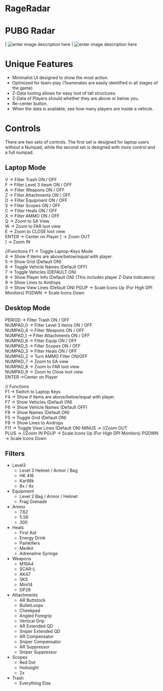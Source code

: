 # RageRadar

# PUBG Radar

| ![enter image description here](https://s17.postimg.org/vwp8srvsf/image.png)
| ![enter image description here](http://i64.tinypic.com/2h87cba.jpg)

# Unique Features
 - Minimalist UI designed to show the most action.
 - Optimized for team-play (Teammates are easily identified in all stages of the game)
 - Z-Data looting allows for easy loot of tall structures.
 - Z-Data of Players should whether they are above or below you.
 - Re-center button.
 - When the data is available, see how many players are inside a vehicle.
# Controls

There are two sets of controls. The first set is designed for laptop users without a Numpad, while the second set is designed with more control and a full numpad.

## Laptop Mode
  V -> Filter Trash ON / OFF  
  F -> Filter Level 3 Itesm  ON / OFF  
  A -> Filter Weapons  ON / OFF  
  Z -> Filter Attachments  ON / OFF  
  D -> Filter Equipment  ON / OFF  
  S -> Filter Scopes  ON / OFF  
  C -> Filter Heals  ON / OFF  
  X -> Filter AMMO  ON / OFF  
  Q -> Zoom to SA View  
  W -> Zoom to FAR loot view  
  E -> Zoom to CLOSE loot view  
  ENTER ->  Center on Player
  [ -> Zoom OUT  
  ] -> Zoom IN

  //Functions
  F1 -> Toggle Laptop-Keys Mode  
  4 -> Show if items are above/below/equal with player.  
  5 -> Show Grid (Default ON)  
  6 -> Toggle Vehicle Names (Default OFF)  
  7 -> Toggle Vehicles (DEFAULT ON)  
  8 -> Show Player Info (Default ON) (This includes player Z-Data Indicators)  
  9 -> Show Lines to Airdrops  
  0 -> Show View Lines (Default ON) 
  PGUP -> Scale Icons Up (For High DPI Monitors)
  PGDWN -> Scale Icons Down
  
## Desktop Mode
  PERIOD -> Filter Trash ON / OFF  
  NUMPAD_0 -> Filter Level 3 Items ON / OFF  
  NUMPAD_4 -> Filter Weapons ON / OFF  
  NUMPAD_1 -> Filter Attachments ON / OFF  
  NUMPAD_6 -> Filter Equip ON / OFF  
  NUMPAD_5 -> Filter Scopes ON / OFF  
  NUMPAD_3 -> Filter Heals ON / OFF  
  NUMPAD_2 -> Turn AMMO Filter ON/OFF  
  NUMPAD_7 -> Zoom to SA view  
  NUMPAD_8 -> Zoom to FAR loot view  
  NUMPAD_9 -> Zoom to Close loot view  
  ENTER ->Center on Player
  
  
   // Functions  
  F1 -> Switch to Laptop Keys  
  F4 -> Show if items are above/below/equal with player.  
  F7 -> Show Vehicles (Default ON)  
  F6 -> Show Vehicle Names (Default OFF)  
  F8 -> Show Names (Default ON)  
  F5 -> Toggle Grid (Default ON)  
  F9 -> Show Lines to Airdrops  
  F11 -> Toggle View Lines (Default ON)
  MINUS -> //Zoom OUT  
  PLUS -> //Zoom IN
  PGUP -> Scale Icons Up (For High DPI Monitors)
  PGDWN -> Scale Icons Down

## Filters

 - Level3
	 - Level 3 Helmet / Armor / Bag
	 - HK 416
	 - Kar98k
	 - 8x / 4x
  - Equipment
	  - Level 2 Bag / Armor / Helmet
	  - Frag Grenade
- Ammo
	- 7.62
	- 5.56
	- 300
- Heals
	- First Aid
	- Energy Drink
	- Painkillers
	- Medkit
	- Adrenaline Syringe
- Weapons
	- M16A4
	- SCAR-L
	- AK47
	- SKS
	- Mini14
	- DP28
- Attachments
	- AR Buttstock
	- BulletLoops
	- Cheekpad
	- Angled Foregrip
	- Vertical Grip
	- AR Extended QD
	- Sniper Extended QD
	- AR Compensator
	- Sniper Compensator
	- AR Suppressor
	- Sniper Suppressor
- Scopes
	- Red Dot
	- Holosight
	- 2x
- Trash
	- Everything Else
